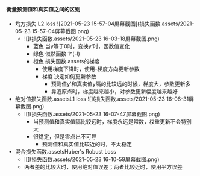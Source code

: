 #### 衡量预测值和真实值之间的区别

* 均方损失 L2 loss   ![2021-05-23 15-57-04屏幕截图](损失函数.assets/2021-05-23 15-57-04屏幕截图.png)
  * ![](损失函数.assets/2021-05-23 16-03-18屏幕截图.png)
    * 蓝色 当y等于0时，变换y'时，函数值变化
    * 绿色 似然函数 1^(-l)
    * 橙色 损失函数.assets的梯度
      * 使用梯度下降时，使用-梯度方向更新参数
      * 梯度 决定如何更新参数
        * 预测值y'和真实值y隔的比较远的时候，梯度大，参数更新多
        * 靠近原点时，梯度越来越小，对参数更新幅度越来越好
* 绝对值损失函数.assetsL1 loss      ![](损失函数.assets/2021-05-23 16-06-31屏幕截图.png)
  * ![](损失函数.assets/2021-05-23 16-07-47屏幕截图.png)
    * 当预测值和真实值隔比较远时，梯度永远是常数，权重更新不会特别大
    * 很稳定，但是零点出不可导
      * 预测值和真实值比较近的时，不太稳定
* 混合损失函数.assetsHuber's Robust Loss
  * ![](损失函数.assets/2021-05-23 16-10-59屏幕截图.png)
  * 两者差的比较大时，使用绝对值误差；两者比较近时，使用平方误差

